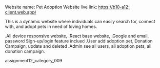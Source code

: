 Website name: Pet Adoption
Website live link: https://b10-a12-client.web.app/

This is a dynamic website where individuals can easily search for, connect with, and adopt pets in need of loving homes.

.All device responsive website,
.React base website,
.Google and email, password Sign-up/login feature inclued 
.User add adoption pet, Donation Campaign, update and deleted
.Admin see all users, all adoption pets, all donation campaign.

assignment12_category_009
